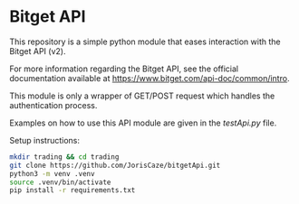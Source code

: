 # Bitget API

This repository is a simple python module that eases interaction with the Bitget API (v2). 

For more information regarding the Bitget API, see the official documentation available at https://www.bitget.com/api-doc/common/intro.

This module is only a wrapper of GET/POST request which handles the authentication process.

Examples on how to use this API module are given in the *testApi.py* file. 

Setup instructions:

```sh
mkdir trading && cd trading
git clone https://github.com/JorisCaze/bitgetApi.git
python3 -m venv .venv
source .venv/bin/activate
pip install -r requirements.txt
```